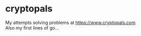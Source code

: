 # cryptopals
My attempts solving problems at https://www.cryptopals.com  
Also my first lines of go...  
